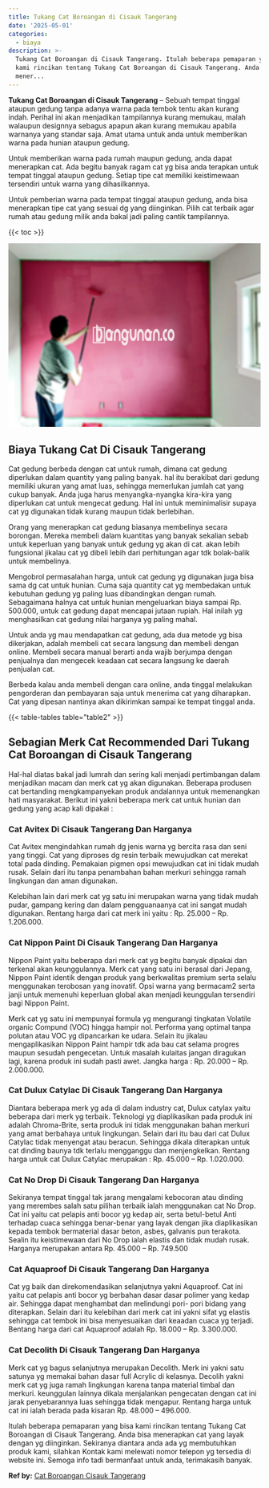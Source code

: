 ```yaml
---
title: Tukang Cat Boroangan di Cisauk Tangerang
date: '2025-05-01'
categories:
  - biaya
description: >-
  Tukang Cat Boroangan di Cisauk Tangerang. Itulah beberapa pemaparan yang bisa
  kami rincikan tentang Tukang Cat Boroangan di Cisauk Tangerang. Anda bisa
  mener...
---
```


**Tukang Cat Boroangan di Cisauk Tangerang** – Sebuah tempat tinggal ataupun gedung tanpa adanya warna pada tembok tentu akan kurang indah. Perihal ini akan menjadikan tampilannya kurang memukau, malah walaupun designnya sebagus apapun akan kurang memukau apabila warnanya yang standar saja. Amat utama untuk anda untuk memberikan warna pada hunian ataupun gedung.

Untuk memberikan warna pada rumah maupun gedung, anda dapat menerapkan cat. Ada begitu banyak ragam cat yg bisa anda terapkan untuk tempat tinggal ataupun gedung. Setiap tipe cat memiliki keistimewaan tersendiri untuk warna yang dihasilkannya.

Untuk pemberian warna pada tempat tinggal ataupun gedung, anda bisa menerapkan tipe cat yang sesuai dg yang diinginkan. Pilih cat terbaik agar rumah atau gedung milik anda bakal jadi paling cantik tampilannya.

{{< toc >}}

![Tukang Cat Boroangan di Cisauk Tangerang](/images/jasa-cat-murah40.png)

## Biaya Tukang Cat Di Cisauk Tangerang

Cat gedung berbeda dengan cat untuk rumah, dimana cat gedung diperlukan dalam quantity yang paling banyak. hal itu berakibat dari gedung memiliki ukuran yang amat luas, sehingga memerlukan jumlah cat yang cukup banyak. Anda juga harus menyangka-nyangka kira-kira yang diperlukan cat untuk mengecat gedung. Hal ini untuk meminimalisir supaya cat yg digunakan tidak kurang maupun tidak berlebihan.

Orang yang menerapkan cat gedung biasanya membelinya secara borongan. Mereka membeli dalam kuantitas yang banyak sekalian sebab untuk keperluan yang banyak untuk gedung yg akan di cat. akan lebih fungsional jikalau cat yg dibeli lebih dari perhitungan agar tdk bolak-balik untuk membelinya.

Mengobrol permasalahan harga, untuk cat gedung yg digunakan juga bisa sama dg cat untuk hunian. Cuma saja quantity cat yg membedakan untuk kebutuhan gedung yg paling luas dibandingkan dengan rumah. Sebagaimana halnya cat untuk hunian mengeluarkan biaya sampai Rp. 500.000, untuk cat gedung dapat mencapai jutaan rupiah. Hal inilah yg menghasilkan cat gedung nilai harganya yg paling mahal.

Untuk anda yg mau mendapatkan cat gedung, ada dua metode yg bisa dikerjakan, adalah membeli cat secara langsung dan membeli dengan online. Membeli secara manual berarti anda wajib berjumpa dengan penjualnya dan mengecek keadaan cat secara langsung ke daerah penjualan cat.

Berbeda kalau anda membeli dengan cara online, anda tinggal melakukan pengorderan dan pembayaran saja untuk menerima cat yang diharapkan. Cat yang dipesan nantinya akan dikirimkan sampai ke tempat tinggal anda.

{{< table-tables table="table2" >}}

## Sebagian Merk Cat Recommended Dari Tukang Cat Boroangan di Cisauk Tangerang

Hal-hal diatas bakal jadi lumrah dan sering kali menjadi pertimbangan dalam menjadikan macam dan merk cat yg akan digunakan. Beberapa produsen cat bertanding mengkampanyekan produk andalannya untuk memenangkan hati masyarakat. Berikut ini yakni beberapa merk cat untuk hunian dan gedung yang acap kali dipakai :

### Cat Avitex Di Cisauk Tangerang Dan Harganya

Cat Avitex mengindahkan rumah dg jenis warna yg bercita rasa dan seni yang tinggi. Cat yang diproses dg resin terbaik mewujudkan cat merekat total pada dinding. Pemakaian pigmen opsi mewujudkan cat ini tidak mudah rusak. Selain dari itu tanpa penambahan bahan merkuri sehingga ramah lingkungan dan aman digunakan.

Kelebihan lain dari merk cat yg satu ini merupakan warna yang tidak mudah pudar, gampang kering dan dalam pengguanaanya cat ini sangat mudah digunakan. Rentang harga dari cat merk ini yaitu : Rp. 25.000 – Rp. 1.206.000.

### Cat Nippon Paint Di Cisauk Tangerang Dan Harganya

Nippon Paint yaitu beberapa dari merk cat yg begitu banyak dipakai dan terkenal akan keunggulannya. Merk cat yang satu ini berasal dari Jepang, Nippon Paint identik dengan produk yang berkwalitas premium serta selalu menggunakan terobosan yang inovatif. Opsi warna yang bermacam2 serta janji untuk memenuhi keperluan global akan menjadi keunggulan tersendiri bagi Nippon Paint.

Merk cat yg satu ini mempunyai formula yg mengurangi tingkatan Volatile organic Compund (VOC) hingga hampir nol. Performa yang optimal tanpa polutan atau VOC yg dipancarkan ke udara. Selain itu jikalau mengaplikasikan Nippon Paint hampir tdk ada bau cat selama progres maupun sesudah pengecetan. Untuk masalah kulaitas jangan diragukan lagi, karena produk ini sudah pasti awet. Jangka harga : Rp. 20.000 – Rp. 2.000.000.

### Cat Dulux Catylac Di Cisauk Tangerang Dan Harganya

Diantara beberapa merk yg ada di dalam industry cat, Dulux catylax yaitu beberapa dari merk yg terbaik. Teknologi yg diaplikasikan pada produk ini adalah Chroma-Brite, serta produk ini tidak menggunakan bahan merkuri yang amat berbahaya untuk lingkungan. Selain dari itu bau dari cat Dulux Catylac tidak menyengat atau beracun. Sehingga dikala diterapkan untuk cat dinding baunya tdk terlalu mengganggu dan menjengkelkan. Rentang harga untuk cat Dulux Catylac merupakan : Rp. 45.000 – Rp. 1.020.000.

### Cat No Drop Di Cisauk Tangerang Dan Harganya

Sekiranya tempat tinggal tak jarang mengalami kebocoran atau dinding yang merembes salah satu pilihan terbaik ialah menggunakan cat No Drop. Cat ini yaitu cat pelapis anti bocor yg kedap air, serta betul-betul Anti terhadap cuaca sehingga benar-benar yang layak dengan jika diaplikasikan kepada tembok bermaterial dasar beton, asbes, galvanis pun terakota. Sealin itu keistimewaan dari No Drop ialah elastis dan tidak mudah rusak. Harganya merupakan antara Rp. 45.000 – Rp. 749.500

### Cat Aquaproof Di Cisauk Tangerang Dan Harganya

Cat yg baik dan direkomendasikan selanjutnya yakni Aquaproof. Cat ini yaitu cat pelapis anti bocor yg berbahan dasar dasar polimer yang kedap air. Sehingga dapat menghambat dan melindungi pori- pori bidang yang diterapkan. Selain dari itu kelebihan dari merk cat ini yakni sifat yg elastis sehingga cat tembok ini bisa menyesuaikan dari keaadan cuaca yg terjadi. Bentang harga dari cat Aquaproof adalah Rp. 18.000 – Rp. 3.300.000.

### Cat Decolith Di Cisauk Tangerang Dan Harganya

Merk cat yg bagus selanjutnya merupakan Decolith. Merk ini yakni satu satunya yg memakai bahan dasar full Acrylic di kelasnya. Decolih yakni merk cat yg juga ramah lingkungan karena tanpa material timbal dan merkuri. keunggulan lainnya dikala menjalankan pengecatan dengan cat ini jarak penyebarannya luas sehingga tidak mengapur. Rentang harga untuk cat ini ialah berada pada kisaran Rp. 48.000 – 496.000.

Itulah beberapa pemaparan yang bisa kami rincikan tentang Tukang Cat Boroangan di Cisauk Tangerang. Anda bisa menerapkan cat yang layak dengan yg diinginkan. Sekiranya diantara anda ada yg membutuhkan produk kami, silahkan Kontak kami melewati nomor telepon yg tersedia di website ini. Semoga info tadi bermanfaat untuk anda, terimakasih banyak.

**Ref by:** [Cat Boroangan Cisauk Tangerang](https://id.wikipedia.org/wiki/Cat)
